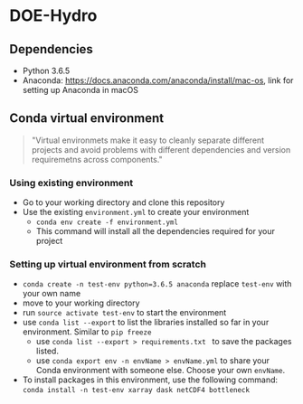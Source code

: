 # DOE-Hydro

## Dependencies

 - Python 3.6.5
 - Anaconda: https://docs.anaconda.com/anaconda/install/mac-os, link for setting up Anaconda in macOS

 
## Conda virtual environment

> "Virtual environmets make it easy to cleanly separate different projects and avoid problems with different dependencies and version requiremetns across components."

### Using existing environment

- Go to your working directory and clone this repository
- Use the existing `environment.yml` to create your environment
	- `conda env create -f environment.yml` 
    - This command will install all the dependencies required for your project

### Setting up virtual environment from scratch 


 - `conda create -n test-env python=3.6.5 anaconda`  replace `test-env` with your own name
 - move to your working directory
 - run `source activate test-env` to start the environment
 - use `conda list --export` to list the libraries installed so far in your environment. Similar to `pip freeze`
	 - use `conda list --export > requirements.txt ` to save the packages listed. 
	 - use `conda export env -n envName > envName.yml` to share your Conda environment with someone else. Choose your own `envName`. 	
 - To install packages in this environment, use the following command:
 		`conda install -n test-env xarray dask netCDF4 bottleneck`